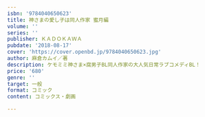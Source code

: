 ```yaml
---
isbn: '9784040650623'
title: 神さまの愛し子は同人作家 蜜月編
volume: ''
series: ''
publisher: ＫＡＤＯＫＡＷＡ
pubdate: '2018-08-17'
cover: 'https://cover.openbd.jp/9784040650623.jpg'
author: 麻倉カムイ／著
description: ケモミミ神さま×腐男子BL同人作家の大人気日常ラブコメディBL！
price: '680'
genre: ''
target: 一般
format: コミック
content: コミックス・劇画

---
```

